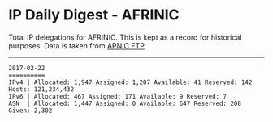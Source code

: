 # IP Daily Digest - AFRINIC

Total IP delegations for AFRINIC. This is kept as a record for historical purposes. Data is taken from [APNIC FTP](https://ftp.apnic.net/)

---

```
2017-02-22
==========
IPv4 | Allocated: 1,947 Assigned: 1,207 Available: 41 Reserved: 142 Hosts: 121,234,432
IPv6 | Allocated: 467 Assigned: 171 Available: 9 Reserved: 7
ASN  | Allocated: 1,447 Assigned: 0 Available: 647 Reserved: 208 Given: 2,302
```
